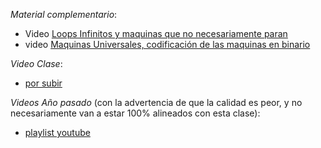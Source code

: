 *Material complementario*: 
- Video [Loops Infinitos y maquinas que no necesariamente paran](https://drive.google.com/file/d/1hLPjH5Un8bo7buxZDNXlE01XPqo-5R0C/view?usp=sharing)
- video [Maquinas Universales, codificación de las maquinas en binario](https://drive.google.com/file/d/1Yz8uvfvfwp-j3zNRld7G7jvIusnLqZ-B/view?usp=sharing)


*Video Clase*: 
- [por subir](https://drive.google.com/file/d/1c31QHCfq1GFRstM7p2EWZmJVvKAnGUPg/view?usp=sharing)

*Videos Año pasado* (con la advertencia de que la calidad es peor, y no necesariamente van a estar 100% alineados con esta clase): 
- [playlist youtube](https://www.youtube.com/playlist?list=PLeLV_ztnnBSg1A1vR0vsgl-2fIMLi6da1)
